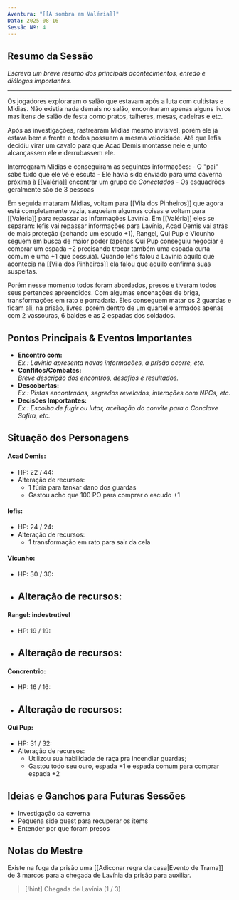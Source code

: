 ```yaml
---
Aventura: "[[A sombra em Valéria]]"
Data: 2025-08-16
Sessão Nº: 4
---
```

## Resumo da Sessão
*Escreva um breve resumo dos principais acontecimentos, enredo e diálogos importantes.*

---
Os jogadores exploraram o salão que estavam após a luta com cultistas e Midias. Não existia nada demais no salão, encontraram apenas alguns livros mas itens de salão de festa como pratos, talheres, mesas, cadeiras e etc. 

Após as investigações, rastrearam Midias mesmo invisível, porém ele já estava bem a frente e todos possuem a mesma velocidade. Até que Iefis decidiu virar um cavalo para que Acad Demis montasse nele e junto alcançassem ele e derrubassem ele. 

Interrogaram Midias e conseguiram as seguintes informações:
	- O "pai" sabe tudo que ele vê e escuta
	- Ele havia sido enviado para uma caverna próxima à [[Valéria]] encontrar um grupo de *Conectados*
	- Os esquadrões geralmente são de 3 pessoas


Em seguida mataram Midias, voltam para [[Vila dos Pinheiros]] que agora está completamente vazia, saqueiam algumas coisas e voltam para [[Valéria]] para repassar as informações Lavínia. Em [[Valéria]] eles se separam: Iefis vai repassar informações para Lavínia, Acad Demis vai atrás de mais proteção (achando um escudo +1), Rangel, Qui Pup e Vicunho seguem em busca de maior poder (apenas Qui Pup conseguiu negociar e comprar um espada +2 precisando trocar também uma espada curta comum e uma +1 que possuia). Quando Iefis falou a Lavinia aquilo que acontecia na [[Vila dos Pinheiros]] ela falou que aquilo confirma suas suspeitas. 

Porém nesse momento todos foram abordados, presos e tiveram todos seus pertences apreendidos. Com algumas encenações de briga, transformações em rato e porradaria. Eles conseguem matar os 2 guardas e ficam ali, na prisão, livres, porém dentro de um quartel e armados apenas com 2 vassouras, 6 baldes e as 2 espadas dos soldados.

## Pontos Principais & Eventos Importantes
- **Encontro com:**  
  *Ex.: Lavinia apresenta novas informações, a prisão ocorre, etc.*
- **Conflitos/Combates:**  
  *Breve descrição dos encontros, desafios e resultados.*
- **Descobertas:**  
  *Ex.: Pistas encontradas, segredos revelados, interações com NPCs, etc.*
- **Decisões Importantes:**  
  *Ex.: Escolha de fugir ou lutar, aceitação do convite para o Conclave Safira, etc.*

## Situação dos Personagens
#### Acad Demis:  
  - HP: 22 / 44:
  - Alteração de recursos: 
	  - 1 fúria para tankar dano dos guardas
	  - Gastou acho que 100 PO para comprar o escudo +1
#### Iefis:  
  - HP: 24 / 24:
  - Alteração de recursos: 
	  - 1 transformação em rato para sair da cela
#### Vicunho:  
  - HP: 30 / 30:
  - Alteração de recursos: 
	  - 
#### Rangel:  indestrutivel
  - HP: 19 / 19:
  - Alteração de recursos: 
	  - 
#### Concrentrio:  
  - HP: 16 / 16:
  - Alteração de recursos: 
	  - 
#### Qui Pup:  
  - HP: 31 / 32:
  - Alteração de recursos: 
	  - Utilizou sua habilidade de raça pra incendiar guardas;
	  - Gastou todo seu ouro, espada +1 e espada comum para comprar espada +2

## Ideias e Ganchos para Futuras Sessões
- Investigação da caverna
- Pequena side quest para recuperar os items
- Entender por que foram presos

## Notas do Mestre

Existe na fuga da prisão uma  [[Adiconar regra da casa|Evento de Trama]] de 3 marcos para a chegada de Lavínia da prisão para auxiliar.

> [!hint] Chegada de Lavínia (1 / 3)
> 
